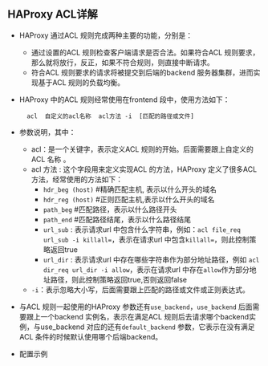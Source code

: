 ## HAProxy ACL详解
- HAProxy 通过ACL 规则完成两种主要的功能，分别是：
	- 通过设置的ACL 规则检查客户端请求是否合法。如果符合ACL 规则要求，那么就将放行，反正，如果不符合规则，则直接中断请求。
	- 符合ACL 规则要求的请求将被提交到后端的backend 服务器集群，进而实现基于ACL 规则的负载均衡。
- HAProxy 中的ACL 规则经常使用在frontend 段中，使用方法如下：
	
    	acl  自定义的acl名称  acl方法 -i  [匹配的路径或文件]
- 参数说明，其中：
    - acl：是一个关键字，表示定义ACL 规则的开始。后面需要跟上自定义的ACL 名称 。
    - acl 方法 : 这个字段用来定义实现ACL 的方法，HAProxy 定义了很多ACL 方法，经常使用的方法如下：
        - `hdr_beg (host)` #精确匹配主机, 表示以什么开头的域名
        - `hdr_reg (host)` #正则匹配主机,表示以什么开头的域名
        - `path_beg` #匹配路径，表示以什么路径开头
        - `path_end` #匹配路径结尾，表示以什么路径结尾
        - `url_sub` : 表示请求url 中包含什么字符串，例如：`acl file_req url_sub -i killall=`，表示在请求url 中包含`killall=`，则此控制策略返回true
        - `url_dir` : 表示请求url 中存在哪些字符串作为部分地址路径，例如 `acl dir_req url_dir -i allow`，表示在请求url 中存在`allow`作为部分地址路径，则此控制策略返回true,否则返回false
    - `-i`：表示忽略大小写，后面需要跟上匹配的路径或文件或正则表达式。
- 与ACL 规则一起使用的HAProxy 参数还有`use_backend`，`use_backend` 后面需要跟上一个backend 实例名，表示在满足ACL 规则后去请求哪个backend实例，与use_backend 对应的还有`default_backend` 参数，它表示在没有满足ACL 条件的时候默认使用哪个后端backend。
- 配置示例
